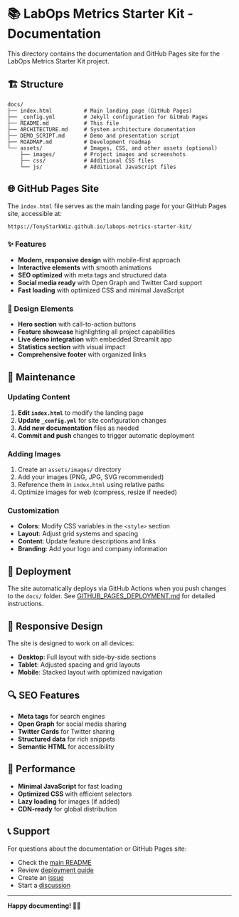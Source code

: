 # 📚 LabOps Metrics Starter Kit - Documentation

This directory contains the documentation and GitHub Pages site for the LabOps Metrics Starter Kit project.

## 🏗️ Structure

```
docs/
├── index.html          # Main landing page (GitHub Pages)
├── _config.yml         # Jekyll configuration for GitHub Pages
├── README.md           # This file
├── ARCHITECTURE.md     # System architecture documentation
├── DEMO_SCRIPT.md      # Demo and presentation script
├── ROADMAP.md          # Development roadmap
└── assets/             # Images, CSS, and other assets (optional)
    ├── images/         # Project images and screenshots
    ├── css/            # Additional CSS files
    └── js/             # Additional JavaScript files
```

## 🌐 GitHub Pages Site

The `index.html` file serves as the main landing page for your GitHub Pages site, accessible at:
```
https://TonyStarkWiz.github.io/labops-metrics-starter-kit/
```

### ✨ Features

- **Modern, responsive design** with mobile-first approach
- **Interactive elements** with smooth animations
- **SEO optimized** with meta tags and structured data
- **Social media ready** with Open Graph and Twitter Card support
- **Fast loading** with optimized CSS and minimal JavaScript

### 🎨 Design Elements

- **Hero section** with call-to-action buttons
- **Feature showcase** highlighting all project capabilities
- **Live demo integration** with embedded Streamlit app
- **Statistics section** with visual impact
- **Comprehensive footer** with organized links

## 🔧 Maintenance

### Updating Content

1. **Edit `index.html`** to modify the landing page
2. **Update `_config.yml`** for site configuration changes
3. **Add new documentation** files as needed
4. **Commit and push** changes to trigger automatic deployment

### Adding Images

1. Create an `assets/images/` directory
2. Add your images (PNG, JPG, SVG recommended)
3. Reference them in `index.html` using relative paths
4. Optimize images for web (compress, resize if needed)

### Customization

- **Colors**: Modify CSS variables in the `<style>` section
- **Layout**: Adjust grid systems and spacing
- **Content**: Update feature descriptions and links
- **Branding**: Add your logo and company information

## 🚀 Deployment

The site automatically deploys via GitHub Actions when you push changes to the `docs/` folder. See [GITHUB_PAGES_DEPLOYMENT.md](../GITHUB_PAGES_DEPLOYMENT.md) for detailed instructions.

## 📱 Responsive Design

The site is designed to work on all devices:
- **Desktop**: Full layout with side-by-side sections
- **Tablet**: Adjusted spacing and grid layouts
- **Mobile**: Stacked layout with optimized navigation

## 🔍 SEO Features

- **Meta tags** for search engines
- **Open Graph** for social media sharing
- **Twitter Cards** for Twitter sharing
- **Structured data** for rich snippets
- **Semantic HTML** for accessibility

## 🎯 Performance

- **Minimal JavaScript** for fast loading
- **Optimized CSS** with efficient selectors
- **Lazy loading** for images (if added)
- **CDN-ready** for global distribution

## 📞 Support

For questions about the documentation or GitHub Pages site:
- Check the [main README](../README.md)
- Review [deployment guide](../GITHUB_PAGES_DEPLOYMENT.md)
- Create an [issue](https://github.com/TonyStarkWiz/labops-metrics-starter-kit/issues)
- Start a [discussion](https://github.com/TonyStarkWiz/labops-metrics-starter-kit/discussions)

---

**Happy documenting! 📖✨**
